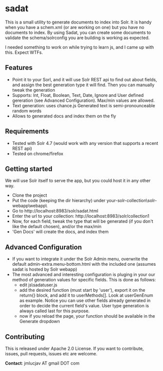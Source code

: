 sadat
=====

This is a small utility to generate documents to index into Solr. It is handy when you have a schem.xml (or are working on one) but you have no documents to index. By using Sadat, you can create some documents to validate the schema/solrconfig you are building is working as expected.

I needed something to work on while trying to learn js, and I came up with this. Expect WTFs.

Features
------------

- Point it to your Sorl, and it will use Solr REST api to find out about fields, and assign the best generation type it will find. Then you can manually tweak the generation
- Supports: Int, Float, Boolean, Text, Date, Ignore and User defined gereration (see Advanced Configuration). Max/min values are allowed.
- Text generation: uses chance.js Generated text is semi-pronounceable random words
- Allows to generated docs and index them on the fly 

Requirements
-------------------

- Tested with Solr 4.7 (would work with any version that supports a recent REST api)
- Tested on chrome/firefox

Getting started
-------------------

We will use Solr itself to serve the app, but you could host it in any other way.

- Clone the project
- Put the code (keeping the dir hierarchy) under your-solr-collection\solr-webapp\webapp\
- Go to http://localhost:8983/solr/sadat.html
- Enter the url to your collection: http://localhost:8983/solr/collection1
- Now, for each field, tweak the type that will be generated (if you don't like the default chosen), and/or the max/min
- 'Gen Docs' will create the docs, and index them

Advanced Configuration
----------------------

- If you want to integrate it under the Solr Admin menu, overwrite the default admin-extra.menu-bottom.html with the included one (assumes sadat is hosted by Solr webapp)
- The most advanced and interesting configuration is pluging in your our method of generation values for specific fields. This is done as follows:
    - edit js\sadatuser.js
    - add the desired function (must start by 'user'), export it on the return{} block, and add it to userMethods[]. Look at userGenEnum as example. Notice you can use other fields already generated in order to decide the current field's value. User type generation is always called last for this purpose.
    - now if you reload the page, your function should be available in the Generate dropdown

Contributing
----------------

This is released under Apache 2.0 License. If you want to contribute, issues, pull requests, issues etc are welcome.

**Contact**: jmlucjav AT gmail DOT com
